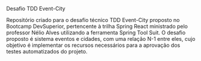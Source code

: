 Desafio TDD Event-City

Repositório criado para o desafio técnico TDD Event-City proposto no Bootcamp DevSuperior, pertencente à trilha Spring React ministrado pelo professor Nélio Alves utilizando a ferramenta Spring Tool Suit.
O desafio proposto é sistema eventos e cidades, com uma relação N-1 entre eles, cujo objetivo é implementar os recursos necessários para a aprovação dos testes automatizados do projeto.

